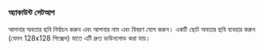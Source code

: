 ### অ্যাকাউন্ট সেটআপ
আপনার অবতার ছবি নির্বাচন করুন এবং আপনার নাম এবং বিবরণ যোগ করুন। একটি ছোট অবতার ছবি ব্যবহার করুন (যেমন 128x128 পিক্সেল) যাতে এটি দ্রুত ডাউনলোড করা যায়।
